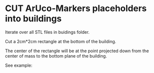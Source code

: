 # CUT ArUco-Markers placeholders into buildings

Iterate over all STL files in buidings folder.

Cut a 2cm*2cm rectangle at the bottom of the building. 

The center of the rectangle will be at the point projected down from the center of mass to the bottom plane of the building.

See example:
